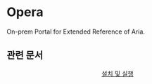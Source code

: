 # Opera
On-prem Portal for Extended Reference of Aria.

## 관련 문서

<p align="center"><a href="docs/INSTALL.md">설치 및 실행</a></p>